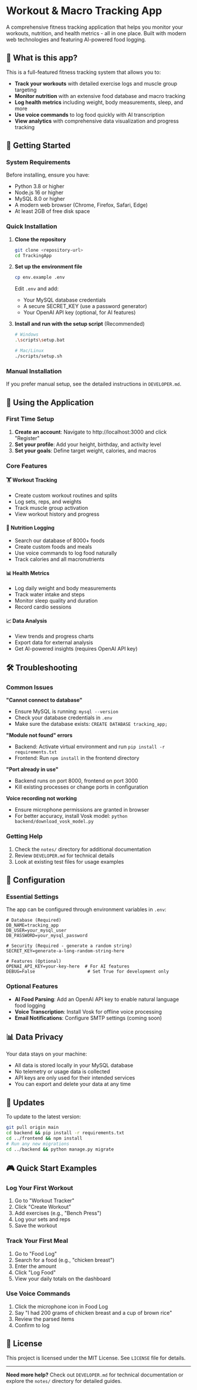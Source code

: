 # Workout & Macro Tracking App

A comprehensive fitness tracking application that helps you monitor your workouts, nutrition, and health metrics - all in one place. Built with modern web technologies and featuring AI-powered food logging.

## 🎯 What is this app?

This is a full-featured fitness tracking system that allows you to:
- **Track your workouts** with detailed exercise logs and muscle group targeting
- **Monitor nutrition** with an extensive food database and macro tracking
- **Log health metrics** including weight, body measurements, sleep, and more
- **Use voice commands** to log food quickly with AI transcription
- **View analytics** with comprehensive data visualization and progress tracking

## 🚀 Getting Started

### System Requirements

Before installing, ensure you have:
- Python 3.8 or higher
- Node.js 16 or higher  
- MySQL 8.0 or higher
- A modern web browser (Chrome, Firefox, Safari, Edge)
- At least 2GB of free disk space

### Quick Installation

1. **Clone the repository**
   ```bash
   git clone <repository-url>
   cd TrackingApp
   ```

2. **Set up the environment file**
   ```bash
   cp env.example .env
   ```
   Edit `.env` and add:
   - Your MySQL database credentials
   - A secure SECRET_KEY (use a password generator)
   - Your OpenAI API key (optional, for AI features)

3. **Install and run with the setup script** (Recommended)
   ```bash
   # Windows
   .\scripts\setup.bat
   
   # Mac/Linux
   ./scripts/setup.sh
   ```

### Manual Installation

If you prefer manual setup, see the detailed instructions in `DEVELOPER.md`.

## 📱 Using the Application

### First Time Setup

1. **Create an account**: Navigate to http://localhost:3000 and click "Register"
2. **Set your profile**: Add your height, birthday, and activity level
3. **Set your goals**: Define target weight, calories, and macros

### Core Features

#### 🏋️ Workout Tracking
- Create custom workout routines and splits
- Log sets, reps, and weights
- Track muscle group activation
- View workout history and progress

#### 🍎 Nutrition Logging
- Search our database of 8000+ foods
- Create custom foods and meals
- Use voice commands to log food naturally
- Track calories and all macronutrients

#### 📊 Health Metrics
- Log daily weight and body measurements
- Track water intake and steps
- Monitor sleep quality and duration
- Record cardio sessions

#### 📈 Data Analysis
- View trends and progress charts
- Export data for external analysis
- Get AI-powered insights (requires OpenAI API key)

## 🛠️ Troubleshooting

### Common Issues

**"Cannot connect to database"**
- Ensure MySQL is running: `mysql --version`
- Check your database credentials in `.env`
- Make sure the database exists: `CREATE DATABASE tracking_app;`

**"Module not found" errors**
- Backend: Activate virtual environment and run `pip install -r requirements.txt`
- Frontend: Run `npm install` in the frontend directory

**"Port already in use"**
- Backend runs on port 8000, frontend on port 3000
- Kill existing processes or change ports in configuration

**Voice recording not working**
- Ensure microphone permissions are granted in browser
- For better accuracy, install Vosk model: `python backend/download_vosk_model.py`

### Getting Help

1. Check the `notes/` directory for additional documentation
2. Review `DEVELOPER.md` for technical details
3. Look at existing test files for usage examples

## 🔧 Configuration

### Essential Settings

The app can be configured through environment variables in `.env`:

```env
# Database (Required)
DB_NAME=tracking_app
DB_USER=your_mysql_user
DB_PASSWORD=your_mysql_password

# Security (Required - generate a random string)
SECRET_KEY=generate-a-long-random-string-here

# Features (Optional)
OPENAI_API_KEY=your-key-here  # For AI features
DEBUG=False                    # Set True for development only
```

### Optional Features

- **AI Food Parsing**: Add an OpenAI API key to enable natural language food logging
- **Voice Transcription**: Install Vosk for offline voice processing
- **Email Notifications**: Configure SMTP settings (coming soon)

## 📊 Data Privacy

Your data stays on your machine:
- All data is stored locally in your MySQL database
- No telemetry or usage data is collected
- API keys are only used for their intended services
- You can export and delete your data at any time

## 🔄 Updates

To update to the latest version:
```bash
git pull origin main
cd backend && pip install -r requirements.txt
cd ../frontend && npm install
# Run any new migrations
cd ../backend && python manage.py migrate
```

## 🎮 Quick Start Examples

### Log Your First Workout
1. Go to "Workout Tracker"
2. Click "Create Workout" 
3. Add exercises (e.g., "Bench Press")
4. Log your sets and reps
5. Save the workout

### Track Your First Meal
1. Go to "Food Log"
2. Search for a food (e.g., "chicken breast")
3. Enter the amount
4. Click "Log Food"
5. View your daily totals on the dashboard

### Use Voice Commands
1. Click the microphone icon in Food Log
2. Say "I had 200 grams of chicken breast and a cup of brown rice"
3. Review the parsed items
4. Confirm to log

## 📝 License

This project is licensed under the MIT License. See `LICENSE` file for details.

---

**Need more help?** Check out `DEVELOPER.md` for technical documentation or explore the `notes/` directory for detailed guides.